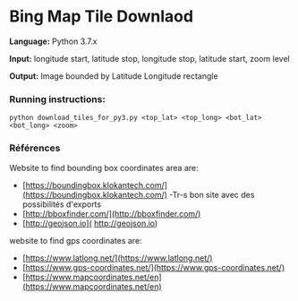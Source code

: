# Bing Map Tile Downlaod

**Language:** Python 3.7.x

**Input:** longitude start, latitude stop, longitude stop, latitude start, zoom level

**Output:** Image bounded by Latitude Longitude rectangle

### Running instructions:


```Batchfile
python download_tiles_for_py3.py <top_lat> <top_long> <bot_lat> <bot_long> <zoom>
```

### Références

Website to find bounding box coordinates area are:
* [https://boundingbox.klokantech.com/](https://boundingbox.klokantech.com/) -Tr-s bon site avec des possibilités d'exports
* [http://bboxfinder.com/](http://bboxfinder.com/)
* [http://geojson.io]( http://geojson.io)

website to find gps coordinates are:
* [https://www.latlong.net/](https://www.latlong.net/)
* [https://www.gps-coordinates.net/](https://www.gps-coordinates.net/)
* [https://www.mapcoordinates.net/en](https://www.mapcoordinates.net/en)


